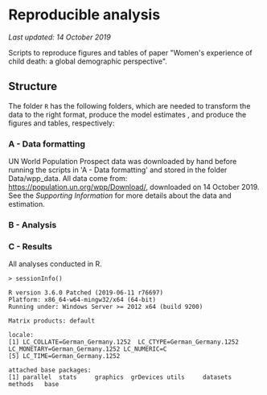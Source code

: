 # Reproducible analysis

*Last updated: 14 October 2019*

Scripts to reproduce figures and tables of paper "Women's experience of child death: a global demographic perspective".

## Structure

The folder `R` has the following folders, which are needed to transform the data to the right format, produce the model estimates
, and produce the figures and tables, respectively:

### A - Data formatting

UN World Population Prospect data was downloaded by hand before running the scripts in 'A - Data formatting' and stored in the folder
Data/wpp_data. All data come from: https://population.un.org/wpp/Download/, downloaded on 14 October 2019. See the *Supporting Information*
for more details about the data and estimation.

### B - Analysis



### C - Results





All analyses conducted in R. 

`> sessionInfo()`

```
R version 3.6.0 Patched (2019-06-11 r76697)
Platform: x86_64-w64-mingw32/x64 (64-bit)
Running under: Windows Server >= 2012 x64 (build 9200)

Matrix products: default

locale:
[1] LC_COLLATE=German_Germany.1252  LC_CTYPE=German_Germany.1252    LC_MONETARY=German_Germany.1252 LC_NUMERIC=C                   
[5] LC_TIME=German_Germany.1252    

attached base packages:
[1] parallel  stats     graphics  grDevices utils     datasets  methods   base     
```